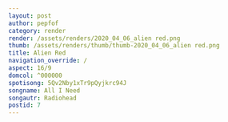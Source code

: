 ```yaml
---
layout: post
author: pepfof
category: render
render: /assets/renders/2020_04_06_alien red.png
thumb: /assets/renders/thumb/thumb-2020_04_06_alien red.png
title: Alien Red
navigation_override: /
aspect: 16/9
domcol: ^000000
spotisong: 5Qv2Nby1xTr9pQyjkrc94J
songname: All I Need
songautr: Radiohead
postid: 7
---
```


<!--USER BEGIN 1-->

<!--USER END 1-->

<!--more-->
<!--USER BEGIN 2-->

<!--USER END 2-->

